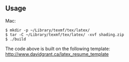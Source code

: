 ## Usage

Mac:
```
$ mkdir -p ~/Library/texmf/tex/latex/
$ tar -C ~/Library/texmf/tex/latex/ -xvf shading.zip
$ ./build
```
The code above is built on the following template: http://www.davidgrant.ca/latex_resume_template
